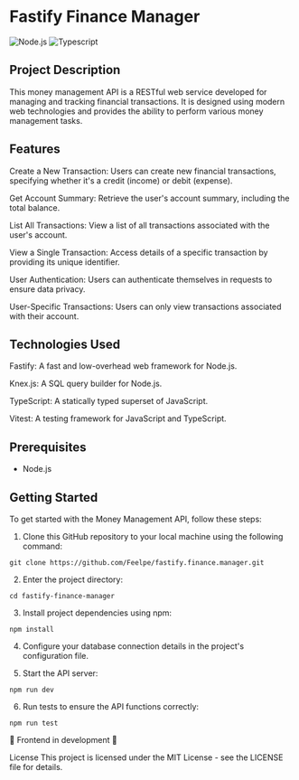 # Fastify Finance Manager

![Node.js](https://img.shields.io/badge/Node.js-43853D?style=for-the-badge&logo=node.js&logoColor=white)
![Typescript](https://img.shields.io/badge/TypeScript-007ACC?style=for-the-badge&logo=typescript&logoColor=white)

## Project Description

This money management API is a RESTful web service developed for managing and tracking financial transactions. It is designed using modern web technologies and provides the ability to perform various money management tasks.

## Features

Create a New Transaction: Users can create new financial transactions, specifying whether it's a credit (income) or debit (expense).

Get Account Summary: Retrieve the user's account summary, including the total balance.

List All Transactions: View a list of all transactions associated with the user's account.

View a Single Transaction: Access details of a specific transaction by providing its unique identifier.

User Authentication: Users can authenticate themselves in requests to ensure data privacy.

User-Specific Transactions: Users can only view transactions associated with their account.

## Technologies Used

Fastify: A fast and low-overhead web framework for Node.js.

Knex.js: A SQL query builder for Node.js.

TypeScript: A statically typed superset of JavaScript.

Vitest: A testing framework for JavaScript and TypeScript.

## Prerequisites
- Node.js

## Getting Started

To get started with the Money Management API, follow these steps:

1. Clone this GitHub repository to your local machine using the following command:

```
git clone https://github.com/Feelpe/fastify.finance.manager.git
```

2. Enter the project directory:

```
cd fastify-finance-manager
```

3. Install project dependencies using npm:

```
npm install
```

4. Configure your database connection details in the project's configuration file.

5. Start the API server:

```
npm run dev
```

6. Run tests to ensure the API functions correctly:

```
npm run test
```

🚧 Frontend in development 🚧

License
This project is licensed under the MIT License - see the LICENSE file for details.

